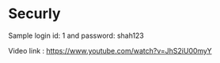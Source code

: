 # Securly

Sample login id: 1 and password: shah123

Video link : https://www.youtube.com/watch?v=JhS2iU00myY
